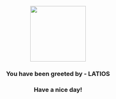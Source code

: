 <p align="center">
            <img src="https://raw.githubusercontent.com/PokeAPI/sprites/master/sprites/pokemon/381.png" width="150" height="150">
          </p>
          <h3 align="center">You have been greeted by - <b>LATIOS</b></h3>
          <h3 align="center">Have a nice day!</h3>
